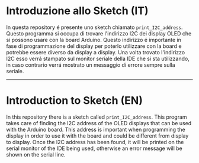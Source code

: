 # Introduzione allo Sketch (IT)

In questa repository é presente uno sketch chiamato `print_I2C_address`. Questo programma si occupa di trovare l'indirizzo I2C dei display OLED che si possono usare con la board Arduino. Questo indirizzo é importante in fase di programmazione del display per poterlo utilizzare con la board e potrebbe essere diverso da display a display. 
Una volta trovato l'indirizzo I2C esso verrá stampato sul monitor seriale della IDE che si sta utilizzando, in caso contrario verrá mostrato un messaggio di errore sempre sulla seriale. 

---
# Introduction to Sketch (EN)

In this repository there is a sketch called `print_I2C_address`. This program takes care of finding the I2C address of the OLED displays that can be used with the Arduino board. This address is important when programming the display in order to use it with the board and could be different from display to display.
Once the I2C address has been found, it will be printed on the serial monitor of the IDE being used, otherwise an error message will be shown on the serial line.
